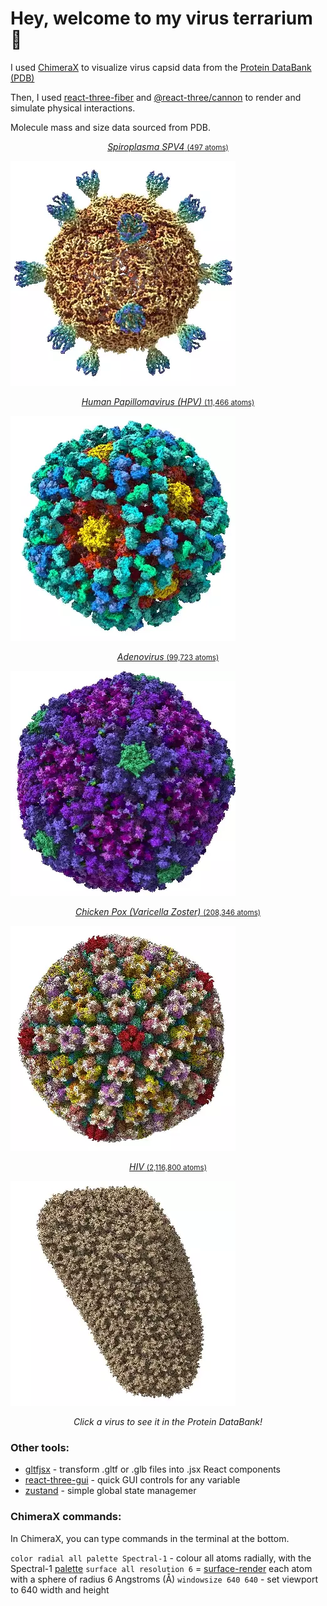 # Hey, welcome to my virus terrarium 🦠

I used [ChimeraX](https://www.rbvi.ucsf.edu/chimerax/download.html) to visualize virus capsid data from the [Protein DataBank (PDB)](https://www.rcsb.org/)

Then, I used [react-three-fiber](https://github.com/pmndrs/react-three-fiber) and [@react-three/cannon](https://github.com/pmndrs/use-cannon) to render and simulate physical interactions.

Molecule mass and size data sourced from PDB.

<p align="middle">
  <a href="https://www.rcsb.org/structure/1KVP" target="_blank">
    <p align="middle"><i>Spiroplasma SPV4</i> <small>(497 atoms)</small></p>
    <img width="360" src="./public/models/viruses/Spiroplasma_SPV4.webp" />
  </a>
</p>
<p align="middle">
  <a href="https://www.rcsb.org/structure/3J6R" target="_blank">
    <p align="middle"><i>Human Papillomavirus (HPV)</i> <small>(11,466 atoms)</small></p>
    <img width="360" src="./public/models/viruses/hpv.webp" />
  </a>
</p>
<p align="middle">
  <a href="https://www.rcsb.org/structure/6CGV" target="_blank">
    <p align="middle"><i>Adenovirus</i> <small>(99,723 atoms)</small></p>
    <img width="360" src="./public/models/viruses/adenovirus.webp" />
  </a>
</p>
<p align="middle">
  <a href="https://www.rcsb.org/structure/6LGN" target="_blank">
    <p align="middle"><i>Chicken Pox (Varicella Zoster)</i> <small>(208,346 atoms)</small></p>
    <img width="360" src="./public/models/viruses/varicella_zoster.webp" />
  </a>
</p>
<p align="middle">
  <a href="https://www.rcsb.org/structure/3J3Y" target="_blank">
    <p align="middle"><i>HIV</i> <small>(2,116,800 atoms)</small></p>
    <img width="360" src="./public/models/viruses/hiv.webp" />
  </a>
</p>
<p align="middle">
  <i>Click a virus to see it in the Protein DataBank!</i>
</p>


### Other tools:

- [gltfjsx](https://github.com/pmndrs/gltfjsx) - transform .gltf or .glb files into .jsx React components
- [react-three-gui](https://github.com/birkir/react-three-gui) - quick GUI controls for any variable
- [zustand](https://github.com/pmndrs/zustand) - simple global state managemer

### ChimeraX commands:

In ChimeraX, you can type commands in the terminal at the bottom.

`color radial all palette Spectral-1` - colour all atoms radially, with the Spectral-1 [palette](https://www.rbvi.ucsf.edu/chimerax/docs/user/commands/color.html#palette-options)
`surface all resolution 6` = [surface-render](https://www.rbvi.ucsf.edu/chimerax/docs/user/commands/surface.html) each atom with a sphere of radius 6 Angstroms (Å)
`windowsize 640 640` - set viewport to 640 width and height
